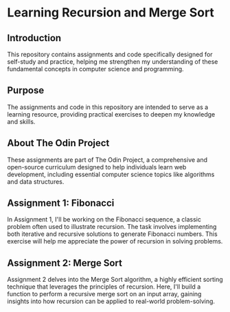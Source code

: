 # Learning Recursion and Merge Sort

## Introduction
This repository contains assignments and code specifically designed for self-study and practice, helping me strengthen my understanding of these fundamental concepts in computer science and programming.

## Purpose
The assignments and code in this repository are intended to serve as a learning resource, providing practical exercises to deepen my knowledge and skills.

## About The Odin Project
These assignments are part of The Odin Project, a comprehensive and open-source curriculum designed to help individuals learn web development, including essential computer science topics like algorithms and data structures.

## Assignment 1: Fibonacci
In Assignment 1, I'll be working on the Fibonacci sequence, a classic problem often used to illustrate recursion. The task involves implementing both iterative and recursive solutions to generate Fibonacci numbers. This exercise will help me appreciate the power of recursion in solving problems.

## Assignment 2: Merge Sort
Assignment 2 delves into the Merge Sort algorithm, a highly efficient sorting technique that leverages the principles of recursion. Here, I'll build a function to perform a recursive merge sort on an input array, gaining insights into how recursion can be applied to real-world problem-solving.
